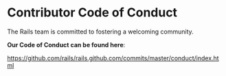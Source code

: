 # Contributor Code of Conduct

The Rails team is committed to fostering a welcoming community.

**Our Code of Conduct can be found here**:


https://github.com/rails/rails.github.com/commits/master/conduct/index.html

